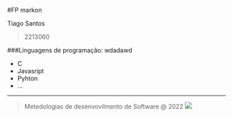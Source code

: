 #FP markon

Tiago Santos

>2213060

###Linguagens de programação:
wdadawd
* C
* Javasript
* Pyhton
* ...


---

>Metedologias de desenvovilmento de Software @ 2022
![](https://www.ipleiria.pt/wp-content/themes/ipleiria/img/logo_ipl_header.png)